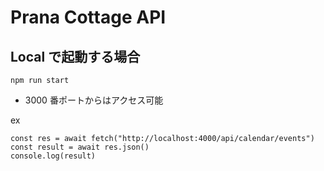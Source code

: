# Prana Cottage API

## Local で起動する場合

```
npm run start
```

- 3000 番ポートからはアクセス可能

ex

```
const res = await fetch("http://localhost:4000/api/calendar/events")
const result = await res.json()
console.log(result)
```
